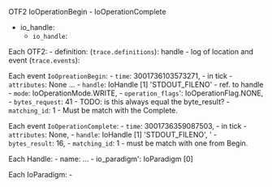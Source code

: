 OTF2 IoOperationBegin - IoOperationComplete
- io_handle:
    - `io_handle`: 

Each OTF2:
    - definition: (`trace.definitions`): handle
    - log of location and event (`trace.events`):

Each event `IoOpreationBegin`:
    - `time`: 3001736103573271, - in tick
    - `attributes`: None ...
    - `handle`: IoHandle [1] 'STDOUT_FILENO' - ref. to handle 
    - `mode`: IoOperationMode.WRITE, 
    - `operation_flags`': IoOperationFlag.NONE, 
    - `bytes_request`: 41 - TODO: is this always equal the byte_result? 
    - `matching_id`: 1 - Must be match with the Complete.

Each event `IoOperationComplete`:
    - `time`: 3001736359087503, - in tick
    - `attributes`: None, 
    - `handle`: IoHandle [1] 'STDOUT_FILENO', '
    - `bytes_result`: 16, 
    - `matching_id`: 1 - must be match with one from Begin.

Each Handle:
    - name: ...
    - io_paradigm': IoParadigm [0]

Each IoParadigm:
    -  
    
